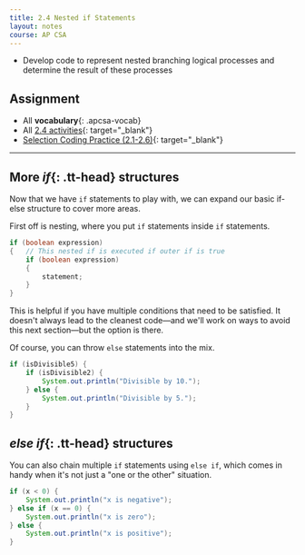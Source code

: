 ```yaml
---
title: 2.4 Nested if Statements
layout: notes
course: AP CSA
---
```


- Develop code to represent nested branching logical processes and determine the result of these processes

## Assignment

- All **vocabulary**{: .apcsa-vocab}
- All [2.4 activities](https://runestone.academy/ns/books/published/manvillehighschool_csawesome2_2526/topic-2-4-nested-ifs.html){: target="_blank"}
- [Selection Coding Practice (2.1-2.6)](https://runestone.academy/ns/books/published/manvillehighschool_csawesome2_2526/selection-practice-coding.html){: target="_blank"}

---

## More *if*{: .tt-head} structures

Now that we have `if` statements to play with, we can expand our basic if-else structure to cover more areas.

First off is nesting, where you put `if` statements inside `if` statements.

```java
if (boolean expression)
{   // This nested if is executed if outer if is true
    if (boolean expression)
    {
        statement;
    }
}
```

This is helpful if you have multiple conditions that need to be satisfied. It doesn't always lead to the cleanest code—and we'll work on ways to avoid this next section—but the option is there.

Of course, you can throw `else` statements into the mix.

```java
if (isDivisible5) {
    if (isDivisible2) {
        System.out.println("Divisible by 10.");
    } else {
        System.out.println("Divisible by 5.");
    }
}
```

## *else if*{: .tt-head} structures

You can also chain multiple `if` statements using `else if`, which comes in handy when it's not just a "one or the other" situation.

```java
if (x < 0) {
    System.out.println("x is negative");
} else if (x == 0) {
    System.out.println("x is zero");
} else {
    System.out.println("x is positive");
}
```
